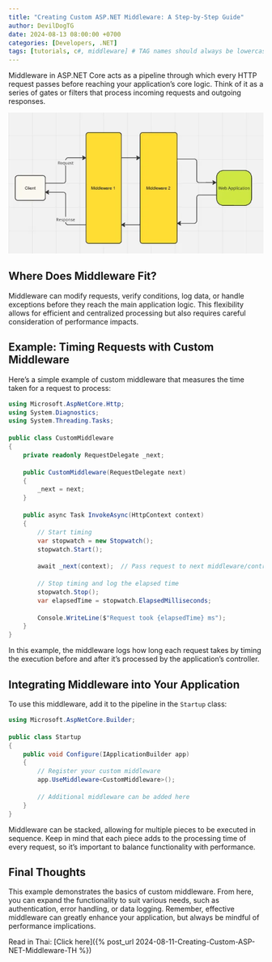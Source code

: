 ```yaml
---
title: "Creating Custom ASP.NET Middleware: A Step-by-Step Guide"
author: DevilDogTG
date: 2024-08-13 08:00:00 +0700
categories: [Developers, .NET]
tags: [tutorials, c#, middleware] # TAG names should always be lowercase
---
```


Middleware in ASP.NET Core acts as a pipeline through which every HTTP request passes before reaching your application’s core logic. Think of it as a series of gates or filters that process incoming requests and outgoing responses.

![Where is middleware?](/assets/contents/2024/middleware/custom-middleware-01.png)

## Where Does Middleware Fit?

Middleware can modify requests, verify conditions, log data, or handle exceptions before they reach the main application logic. This flexibility allows for efficient and centralized processing but also requires careful consideration of performance impacts.

## Example: Timing Requests with Custom Middleware

Here’s a simple example of custom middleware that measures the time taken for a request to process:

```csharp
using Microsoft.AspNetCore.Http;
using System.Diagnostics;
using System.Threading.Tasks;

public class CustomMiddleware
{
    private readonly RequestDelegate _next;

    public CustomMiddleware(RequestDelegate next)
    {
        _next = next;
    }

    public async Task InvokeAsync(HttpContext context)
    {
        // Start timing
        var stopwatch = new Stopwatch();
        stopwatch.Start();

        await _next(context);  // Pass request to next middleware/controller

        // Stop timing and log the elapsed time
        stopwatch.Stop();
        var elapsedTime = stopwatch.ElapsedMilliseconds;

        Console.WriteLine($"Request took {elapsedTime} ms");
    }
}
```

In this example, the middleware logs how long each request takes by timing the execution before and after it’s processed by the application’s controller.

## Integrating Middleware into Your Application

To use this middleware, add it to the pipeline in the `Startup` class:

```csharp
using Microsoft.AspNetCore.Builder;

public class Startup
{
    public void Configure(IApplicationBuilder app)
    {
        // Register your custom middleware
        app.UseMiddleware<CustomMiddleware>();

        // Additional middleware can be added here
    }
}
```

Middleware can be stacked, allowing for multiple pieces to be executed in sequence. Keep in mind that each piece adds to the processing time of every request, so it’s important to balance functionality with performance.

## Final Thoughts

This example demonstrates the basics of custom middleware. From here, you can expand the functionality to suit various needs, such as authentication, error handling, or data logging. Remember, effective middleware can greatly enhance your application, but always be mindful of performance implications.

Read in Thai: [Click here]({% post_url 2024-08-11-Creating-Custom-ASP-NET-Middleware-TH %})
